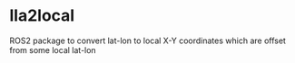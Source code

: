 # lla2local
ROS2 package to convert lat-lon to local X-Y coordinates which are offset from some local lat-lon
